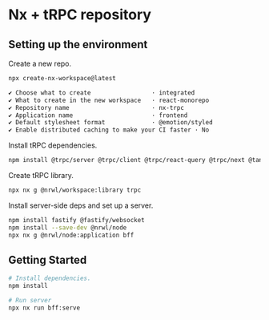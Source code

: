 # Nx + tRPC repository

## Setting up the environment

Create a new repo.

```sh
npx create-nx-workspace@latest

✔ Choose what to create                 · integrated
✔ What to create in the new workspace   · react-monorepo
✔ Repository name                       · nx-trpc
✔ Application name                      · frontend
✔ Default stylesheet format             · @emotion/styled
✔ Enable distributed caching to make your CI faster · No
```

Install tRPC dependencies.

```sh
npm install @trpc/server @trpc/client @trpc/react-query @trpc/next @tanstack/react-query zod
```

Create tRPC library.

```sh
npx nx g @nrwl/workspace:library trpc
```

Install server-side deps and set up a server.

```sh
npm install fastify @fastify/websocket
npm install --save-dev @nrwl/node
npx nx g @nrwl/node:application bff
```

## Getting Started

```sh
# Install dependencies.
npm install

# Run server
npx nx run bff:serve
```
